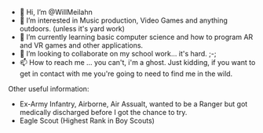 - 👋 Hi, I’m @WillMeilahn
- 👀 I’m interested in Music production, Video Games and anything outdoors. (unless it's yard work)
- 🌱 I’m currently learning basic computer science and how to program AR and VR games and other applications.
- 💞️ I’m looking to collaborate on my school work... it's hard. ;-;
- 📫 How to reach me ... you can't, i'm a ghost. Just kidding, if you want to get in contact with me you're going to need to find me in the wild.

Other useful information:
- Ex-Army Infantry, Airborne, Air Assualt, wanted to be a Ranger but got medically discharged before I got the chance to try.
- Eagle Scout (Highest Rank in Boy Scouts)
